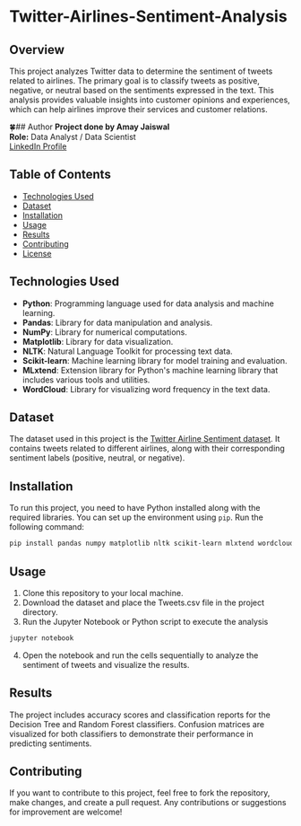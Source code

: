 # Twitter-Airlines-Sentiment-Analysis

## Overview
This project analyzes Twitter data to determine the sentiment of tweets related to airlines. The primary goal is to classify tweets as positive, negative, or neutral based on the sentiments expressed in the text. This analysis provides valuable insights into customer opinions and experiences, which can help airlines improve their services and customer relations.

 🍀## Author
**Project done by Amay Jaiswal**  
**Role:** Data Analyst / Data Scientist  
[LinkedIn Profile](https://www.linkedin.com/in/heyamay/)

## Table of Contents
- [Technologies Used](#technologies-used)
- [Dataset](#dataset)
- [Installation](#installation)
- [Usage](#usage)
- [Results](#results)
- [Contributing](#contributing)
- [License](#license)

## Technologies Used
- **Python**: Programming language used for data analysis and machine learning.
- **Pandas**: Library for data manipulation and analysis.
- **NumPy**: Library for numerical computations.
- **Matplotlib**: Library for data visualization.
- **NLTK**: Natural Language Toolkit for processing text data.
- **Scikit-learn**: Machine learning library for model training and evaluation.
- **MLxtend**: Extension library for Python's machine learning library that includes various tools and utilities.
- **WordCloud**: Library for visualizing word frequency in the text data.

## Dataset
The dataset used in this project is the [Twitter Airline Sentiment dataset](https://github.com/heyamay/Twitter-Airlines-Sentiment-Analysis/blob/main/Tweets.csv). It contains tweets related to different airlines, along with their corresponding sentiment labels (positive, neutral, or negative).

## Installation
To run this project, you need to have Python installed along with the required libraries. You can set up the environment using `pip`. Run the following command:

```bash
pip install pandas numpy matplotlib nltk scikit-learn mlxtend wordcloud 
```
## Usage
1. Clone this repository to your local machine.
2. Download the dataset and place the Tweets.csv file in the project directory.
3. Run the Jupyter Notebook or Python script to execute the analysis

```bash
jupyter notebook 
```
4. Open the notebook and run the cells sequentially to analyze the sentiment of tweets and visualize the results.
   
## Results
The project includes accuracy scores and classification reports for the Decision Tree and Random Forest classifiers.
Confusion matrices are visualized for both classifiers to demonstrate their performance in predicting sentiments.

## Contributing
If you want to contribute to this project, feel free to fork the repository, make changes, and create a pull request. Any contributions or suggestions for improvement are welcome!

